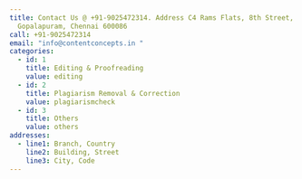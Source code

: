 ```yaml
---
title: Contact Us @ +91-9025472314. Address C4 Rams Flats, 8th Street,
  Gopalapuram, Chennai 600086
call: +91-9025472314
email: "info@contentconcepts.in "
categories:
  - id: 1
    title: Editing & Proofreading
    value: editing
  - id: 2
    title: Plagiarism Removal & Correction
    value: plagiarismcheck
  - id: 3
    title: Others
    value: others
addresses:
  - line1: Branch, Country
    line2: Building, Street
    line3: City, Code
---
```

